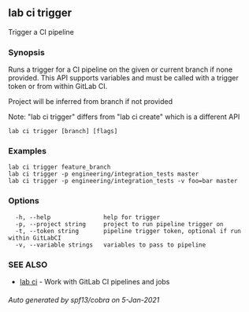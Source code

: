 ## lab ci trigger

Trigger a CI pipeline

### Synopsis

Runs a trigger for a CI pipeline on the given or current branch if none provided. This API supports variables and must be called with a trigger token or from within GitLab CI.

Project will be inferred from branch if not provided

Note: "lab ci trigger" differs from "lab ci create" which is a different API

```
lab ci trigger [branch] [flags]
```

### Examples

```
lab ci trigger feature_branch
lab ci trigger -p engineering/integration_tests master
lab ci trigger -p engineering/integration_tests -v foo=bar master
```

### Options

```
  -h, --help               help for trigger
  -p, --project string     project to run pipeline trigger on
  -t, --token string       pipeline trigger token, optional if run within GitLabCI
  -v, --variable strings   variables to pass to pipeline
```

### SEE ALSO

* [lab ci](lab_ci.md)	 - Work with GitLab CI pipelines and jobs

###### Auto generated by spf13/cobra on 5-Jan-2021
